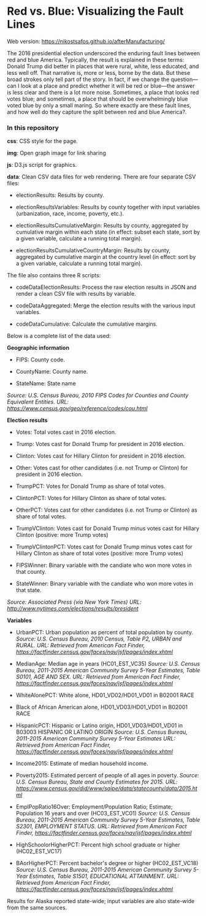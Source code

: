 # Red vs. Blue: Visualizing the Fault Lines

Web version: https://nikostsafos.github.io/afterManufacturing/

The 2016 presidential election underscored the enduring fault lines between red and blue America. Typically, the result is explained in these terms: Donald Trump did better in places that were rural, white, less educated, and less well off. That narrative is, more or less, borne by the data. But these broad strokes only tell part of the story. In fact, if we change the question&mdash;can I look at a place and predict whether it will be red or blue&mdash;the answer is less clear and there is a lot more noise. Sometimes, a place that looks red votes blue; and sometimes, a place that should be overwhelmingly blue voted blue by only a small maring. So where exactly are these fault lines, and how well do they capture the split between red and blue America?.

### In this repository

**css**: CSS style for the page. 

**img**: Open graph image for link sharing

**js**: D3.js script for graphics. 

**data**: Clean CSV data files for web rendering. There are four separate CSV files: 

- electionResults: Results by county. 

- electionResultsVariables: Results by county together with input variables (urbanization, race, income, poverty, etc.).

- electionResultsCumulativeMargin: Results by county, aggregated by cumulative margin within each state (in effect: subset each state, sort by a given variable, calculate a running total margin).

- electionResultsCumulativeCountryMargin: Results by county, aggregated by cumulative margin at the country level (in effect: sort by a given variable, calculate a running total margin).

The file also contains three R scripts:

- codeDataElectionResults: Process the raw election results in JSON and render a clean CSV file with results by variable. 

- codeDataAggregated: Merge the election results with the various input variables. 

- codeDataCumulative: Calculate the cumulative margins. 

Below is a complete list of the data used: 

**Geographic information**

- FIPS: County code.

- CountyName: County name.

- StateName: State name

*Source: U.S. Census Bureau, 2010 FIPS Codes for Counties and County Equivalent Entities.*
*URL: https://www.census.gov/geo/reference/codes/cou.html*

**Election results**

- Votes: Total votes cast in 2016 election. 

- Trump: Votes cast for Donald Trump for president in 2016 election. 

- Clinton: Votes cast for Hillary Clinton for president in 2016 election. 

- Other: Votes cast for other candidates (i.e. not Trump or Clinton) for president in 2016 election. 

- TrumpPCT: Votes for Donald Trump as share of total votes. 

- ClintonPCT: Votes for Hillary Clinton as share of total votes.

- OtherPCT: Votes cast for other candidates (i.e. not Trump or Clinton) as share of total votes. 

- TrumpVClinton: Votes cast for Donald Trump minus votes cast for Hillary Clinton (positive: more Trump votes) 

- TrumpVClintonPCT: Votes cast for Donald Trump minus votes cast for Hillary Clinton as share of total votes (positive: more Trump votes) 

- FIPSWinner: Binary variable with the candiate who won more votes in that county. 

- StateWinner: Binary variable with the candiate who won more votes in that state. 

*Source: Associated Press (via New York Times)*
*URL: http://www.nytimes.com/elections/results/president*

**Variables**

- UrbanPCT: Urban population as percent of total population by county. 
*Source: U.S. Census Bureau, 2010 Census, Table P2, URBAN and RURAL.*
*URL: Retrieved from American Fact Finder, https://factfinder.census.gov/faces/nav/jsf/pages/index.xhtml*

- MedianAge: Median age in years (HC01_EST_VC35) 
*Source: U.S. Census Bureau, 2011-2015 American Community Survey 5-Year Estimates, Table S0101, AGE AND SEX.*
*URL: Retrieved from American Fact Finder, https://factfinder.census.gov/faces/nav/jsf/pages/index.xhtml*

- WhiteAlonePCT: White alone, HD01_VD02/HD01_VD01 in B02001 RACE
- Black of African American alone, HD01_VD03/HD01_VD01 in B02001 RACE
- HispanicPCT: Hispanic or Latino origin, HD01_VD03/HD01_VD01 in B03003 HISPANIC OR LATINO ORIGIN 
*Source: U.S. Census Bureau, 2011-2015 American Community Survey 5-Year Estimates*
*URL: Retrieved from American Fact Finder, https://factfinder.census.gov/faces/nav/jsf/pages/index.xhtml*

- Income2015: Estimate of median household income.
- Poverty2015: Estimated percent of people of all ages in poverty.
*Source: U.S. Census Bureau, State and County Estimates for 2015.*
*URL: https://www.census.gov/did/www/saipe/data/statecounty/data/2015.html*

- EmplPopRatio16Over: Employment/Population Ratio; Estimate; Population 16 years and over (HC03_EST_VC01)
*Source: U.S. Census Bureau, 2011-2015 American Community Survey 5-Year Estimates, Table S2301, EMPLOYMENT STATUS.*
*URL: Retrieved from American Fact Finder, https://factfinder.census.gov/faces/nav/jsf/pages/index.xhtml*

- HighSchoolorHigherPCT: Percent high school graduate or higher (HC02_EST_VC17)
- BAorHigherPCT: Percent bachelor's degree or higher (HC02_EST_VC18)
*Source: U.S. Census Bureau, 2011-2015 American Community Survey 5-Year Estimates, Table S1501, EDUCATIONAL ATTAINMENT.*
*URL: Retrieved from American Fact Finder, https://factfinder.census.gov/faces/nav/jsf/pages/index.xhtml*

Results for Alaska reported state-wide; input variables are also state-wide from the same sources. 
